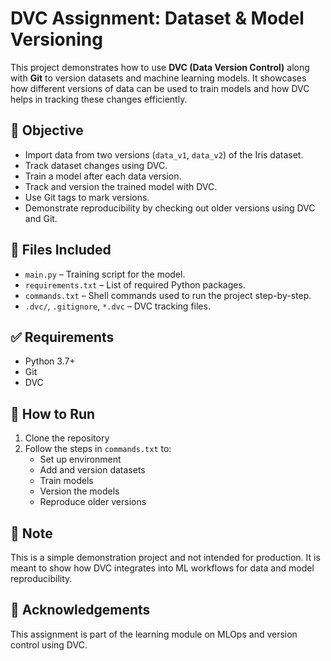 # DVC Assignment: Dataset & Model Versioning

This project demonstrates how to use **DVC (Data Version Control)** along with **Git** to version datasets and machine learning models. It showcases how different versions of data can be used to train models and how DVC helps in tracking these changes efficiently.

## 📌 Objective

- Import data from two versions (`data_v1`, `data_v2`) of the Iris dataset.
- Track dataset changes using DVC.
- Train a model after each data version.
- Track and version the trained model with DVC.
- Use Git tags to mark versions.
- Demonstrate reproducibility by checking out older versions using DVC and Git.

## 📂 Files Included

- `main.py` – Training script for the model.
- `requirements.txt` – List of required Python packages.
- `commands.txt` – Shell commands used to run the project step-by-step.
- `.dvc/`, `.gitignore`, `*.dvc` – DVC tracking files.

## ✅ Requirements

- Python 3.7+
- Git
- DVC

## 🚀 How to Run

1. Clone the repository
2. Follow the steps in `commands.txt` to:
   - Set up environment
   - Add and version datasets
   - Train models
   - Version the models
   - Reproduce older versions

## 📌 Note

This is a simple demonstration project and not intended for production. It is meant to show how DVC integrates into ML workflows for data and model reproducibility.

## 🙌 Acknowledgements

This assignment is part of the learning module on MLOps and version control using DVC.
